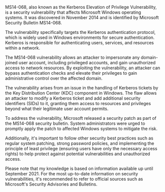 MS14-068, also known as the Kerberos Elevation of Privilege Vulnerability, is a security vulnerability that affects Microsoft Windows operating systems. It was discovered in November 2014 and is identified by Microsoft Security Bulletin MS14-068.

The vulnerability specifically targets the Kerberos authentication protocol, which is widely used in Windows environments for secure authentication. Kerberos is responsible for authenticating users, services, and resources within a network.

The MS14-068 vulnerability allows an attacker to impersonate any domain-joined user account, including privileged accounts, and gain unauthorized access to network resources. By exploiting the vulnerability, an attacker can bypass authentication checks and elevate their privileges to gain administrative control over the affected domain.

The vulnerability arises from an issue in the handling of Kerberos tickets by the Key Distribution Center (KDC) component in Windows. The flaw allows an attacker to modify a Kerberos ticket and add additional security identifiers (SIDs) to it, granting them access to resources and privileges beyond what their legitimate user account permits.

To address the vulnerability, Microsoft released a security patch as part of the MS14-068 security bulletin. System administrators were urged to promptly apply the patch to affected Windows systems to mitigate the risk.

Additionally, it's important to follow other security best practices such as regular system patching, strong password policies, and implementing the principle of least privilege (ensuring users have only the necessary access rights) to help protect against potential vulnerabilities and unauthorized access.

Please note that my knowledge is based on information available up until September 2021. For the most up-to-date information on security vulnerabilities, it's recommended to refer to official sources such as Microsoft's Security Advisories and Bulletins.